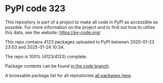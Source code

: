 # PyPI code 323

This repository is part of a project to make all code in PyPI as accessible as possible. For more information 
on the project and to find out how to utilise this data, see the website: https://py-code.org/

This repo contains 4123 packages uploaded to PyPI between 
2025-01-23 23:03 and 2025-01-24 10:34.

The repo is 100% (4123/4123) complete.

Package contents can be found [in the code branch](https://github.com/pypi-data/pypi-mirror-323/tree/code/packages).

A browsable package list for all repositories [all packages here](https://py-code.org/repositories/pypi-mirror-323).



